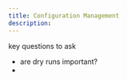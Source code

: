 ```yaml
---
title: Configuration Management
description:
---
```


key questions to ask

-   are dry runs important?
-   
